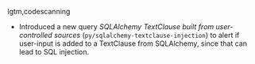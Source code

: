 lgtm,codescanning
* Introduced a new query _SQLAlchemy TextClause built from user-controlled sources_ (`py/sqlalchemy-textclause-injection`) to alert if user-input is added to a TextClause from SQLAlchemy, since that can lead to SQL injection.
